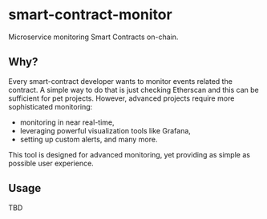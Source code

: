 # smart-contract-monitor

Microservice monitoring Smart Contracts on-chain.

## Why?

Every smart-contract developer wants to monitor events related the contract.
A simple way to do that is just checking Etherscan and this can be sufficient for pet projects.
However, advanced projects require more sophisticated monitoring:

- monitoring in near real-time,
- leveraging powerful visualization tools like Grafana,
- setting up custom alerts, and many more.

This tool is designed for advanced monitoring, yet providing as simple as possible user experience.

## Usage

TBD
